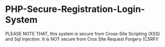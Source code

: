 # PHP-Secure-Registration-Login-System
PLEASE NOTE THAT, this system is secure from Cross-Site Scripting (XSS) and Sql Injection.
It is NOT secure from Cros Site Request Forgery (CSRF)!
